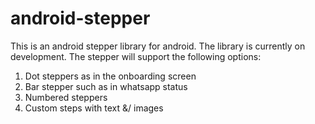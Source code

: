 # android-stepper
This is an android stepper library for android. The library is currently on development. The stepper will support the following options:
  1. Dot steppers as in the onboarding screen
  2. Bar stepper such as in whatsapp status
  3. Numbered steppers 
  4. Custom steps with text &/ images
